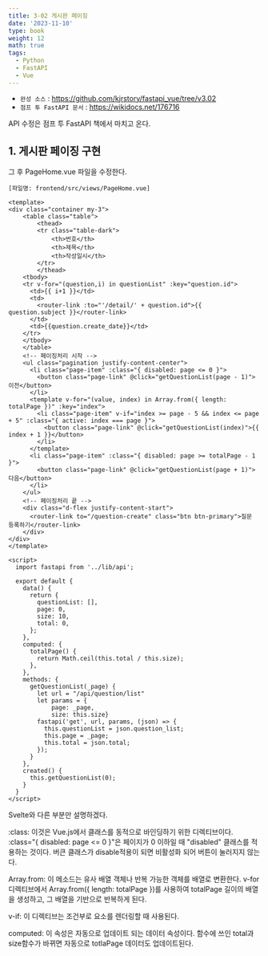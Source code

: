 ```yaml
---
title: 3-02 게시판 페이징
date: '2023-11-10'
type: book
weight: 12
math: true
tags:
  - Python
  - FastAPI
  - Vue
---
```


- `완성 소스` : https://github.com/kjrstory/fastapi_vue/tree/v3.02
- `점프 투 FastAPI 문서` : https://wikidocs.net/176716


API 수정은 점프 투 FastAPI 책에서 마치고 온다.

## 1. 게시판 페이징 구현
그 후 PageHome.vue 파일을 수정한다.

`[파일명: frontend/src/views/PageHome.vue]`
```vue{hl_lines=["22-36","52-54"]}
<template>
<div class="container my-3">
    <table class="table">
        <thead>
        <tr class="table-dark">
            <th>번호</th>
            <th>제목</th>
            <th>작성일시</th>
        </tr>
        </thead>
    <tbody>
    <tr v-for="(question,i) in questionList" :key="question.id">
      <td>{{ i+1 }}</td>
      <td>
        <router-link :to="'/detail/' + question.id">{{ question.subject }}</router-link>
      </td>
      <td>{{question.create_date}}</td>
    </tr>
    </tbody>
    </table>
    <!-- 페이징처리 시작 -->
    <ul class="pagination justify-content-center">
      <li class="page-item" :class="{ disabled: page <= 0 }">
        <button class="page-link" @click="getQuestionList(page - 1)">이전</button>
      </li>
      <template v-for="(value, index) in Array.from({ length: totalPage })" :key="index">
        <li class="page-item" v-if="index >= page - 5 && index <= page + 5" :class="{ active: index === page }">
          <button class="page-link" @click="getQuestionList(index)">{{ index + 1 }}</button>
        </li>
      </template>
      <li class="page-item" :class="{ disabled: page >= totalPage - 1 }">
        <button class="page-link" @click="getQuestionList(page + 1)">다음</button>
      </li>
    </ul>
    <!-- 페이징처리 끝 -->
    <div class="d-flex justify-content-start">
      <router-link to="/question-create" class="btn btn-primary">질문 등록하기</router-link>
    </div>  
</div>    
</template>

<script>
  import fastapi from '../lib/api';

  export default {
    data() {
      return {
        questionList: [],
        page: 0,
        size: 10,
        total: 0,
      };
    },
    computed: {
      totalPage() {
        return Math.ceil(this.total / this.size);
      },
    },
    methods: {
      getQuestionList(_page) {
        let url = "/api/question/list"
        let params = { 
            page: _page,
            size: this.size}
        fastapi('get', url, params, (json) => {
          this.questionList = json.question_list;
          this.page = _page;
          this.total = json.total;
        });
      }
    },
    created() {
      this.getQuestionList(0);
    }
  }
</script>

```

Svelte와 다른 부분만 설명하겠다. 

:class: 이것은 Vue.js에서 클래스를 동적으로 바인딩하기 위한 디렉티브이다. :class="{ disabled: page <= 0 }"은 페이지가 0 이하일 때 "disabled" 클래스를 적용하는 것이다. 버큰 클래스가 disable적용이 되면 비활성화 되어 버튼이 눌러지지 않는다.

Array.from: 이 메소드는 유사 배열 객체나 반복 가능한 객체를 배열로 변환한다. v-for 디렉티브에서 Array.from({ length: totalPage })를 사용하여 totalPage 길이의 배열을 생성하고, 그 배열을 기반으로 반복하게 된다.

v-if: 이 디렉티브는 조건부로 요소를 렌더링할 때 사용된다.

computed: 이 속성은 자동으로 업데이트 되는 데이터 속성이다. 함수에 쓰인 total과 size함수가 바뀌면 자동으로 totlaPage 데이터도 업데이트된다.
